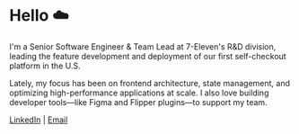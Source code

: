 # Hello ☁️

I'm a Senior Software Engineer & Team Lead at 7-Eleven's R&D division, leading the feature
development and deployment of our first self-checkout platform in the
U.S.

Lately, my focus has been on frontend architecture, state management, and
optimizing high-performance applications at scale. I also love building
developer tools—like Figma and Flipper plugins—to support my team.

[LinkedIn](https://www.linkedin.com/in/jackdunleavy/) |
[Email](mailto:dunleavyjack@gmail.com)
